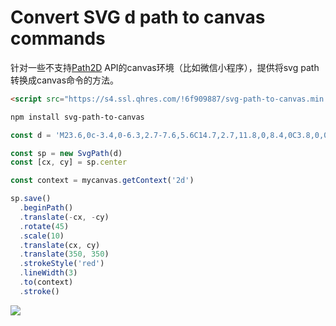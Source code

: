 # Convert SVG d path to canvas commands

针对一些不支持[Path2D](https://developer.mozilla.org/en-US/docs/Web/API/Path2D) API的canvas环境（比如微信小程序），提供将svg path转换成canvas命令的方法。

```html
<script src="https://s4.ssl.qhres.com/!6f909887/svg-path-to-canvas.min.js"></script>
```

```bash
npm install svg-path-to-canvas
```

```js
const d = 'M23.6,0c-3.4,0-6.3,2.7-7.6,5.6C14.7,2.7,11.8,0,8.4,0C3.8,0,0,3.8,0,8.4c0,9.4,9.5,11.9,16,21.2 c6.1-9.3,16-12.1,16-21.2C32,3.8,28.2,0,23.6,0z'

const sp = new SvgPath(d)
const [cx, cy] = sp.center

const context = mycanvas.getContext('2d')

sp.save()
  .beginPath()
  .translate(-cx, -cy)
  .rotate(45)
  .scale(10)
  .translate(cx, cy)
  .translate(350, 350)
  .strokeStyle('red')
  .lineWidth(3)
  .to(context)
  .stroke()
```

![](https://p1.ssl.qhimg.com/t0169d65a65437938a7.png)
